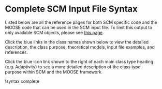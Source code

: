 # Complete SCM Input File Syntax

Listed below are all the reference pages for both SCM specific code and the
MOOSE code that can be used in the SCM input file. To limit this output to
only available SCM objects, please see [this page](subchannel_only.md).

Click the blue links in the class names shown below to view the detailed
description, the class purpose, theoretical models, input file examples, and
references.

Click the blue icon link shown to the right of each main class type heading
(e.g. Adaptivity) to see a more detailed description of the class type purpose
within SCM and the MOOSE framework.

!syntax complete
